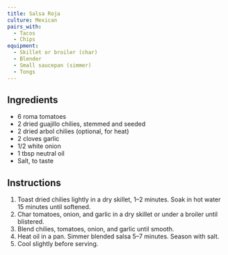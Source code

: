 ```yaml
---
title: Salsa Roja
culture: Mexican
pairs_with:
  - Tacos
  - Chips
equipment:
  - Skillet or broiler (char)
  - Blender
  - Small saucepan (simmer)
  - Tongs
---
```


## Ingredients
- 6 roma tomatoes
- 2 dried guajillo chilies, stemmed and seeded
- 2 dried arbol chilies (optional, for heat)
- 2 cloves garlic
- 1/2 white onion
- 1 tbsp neutral oil
- Salt, to taste

## Instructions
1. Toast dried chilies lightly in a dry skillet, 1–2 minutes. Soak in hot water 15 minutes until softened.
2. Char tomatoes, onion, and garlic in a dry skillet or under a broiler until blistered.
3. Blend chilies, tomatoes, onion, and garlic until smooth.
4. Heat oil in a pan. Simmer blended salsa 5–7 minutes. Season with salt.
5. Cool slightly before serving.
